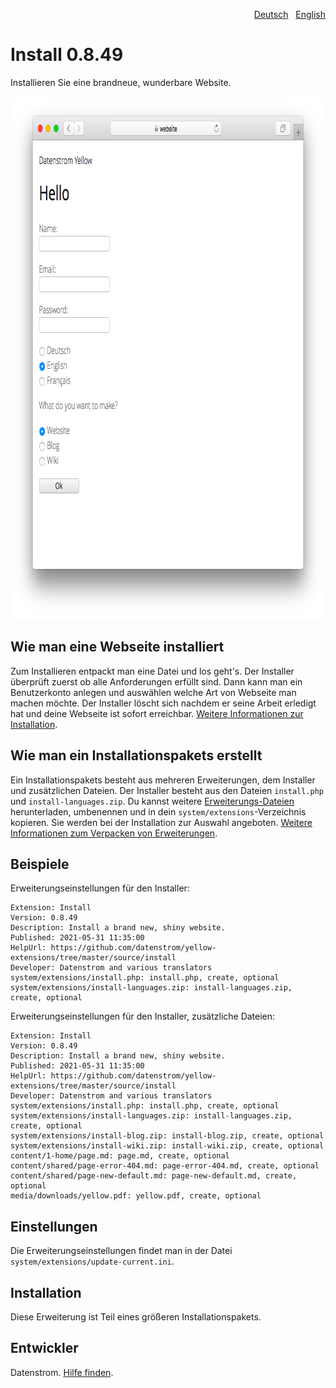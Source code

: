<p align="right"><a href="README-de.md">Deutsch</a> &nbsp; <a href="README.md">English</a></p>

Install 0.8.49
==============
Installieren Sie eine brandneue, wunderbare Website. 

<p align="center"><img src="install-screenshot.png?raw=true" width="795" height="836" alt="Bildschirmfoto"></p>

## Wie man eine Webseite installiert

Zum Installieren entpackt man eine Datei und los geht's. Der Installer überprüft zuerst ob alle Anforderungen erfüllt sind. Dann kann man ein Benutzerkonto anlegen und auswählen welche Art von Webseite man machen möchte. Der Installer löscht sich nachdem er seine Arbeit erledigt hat und deine Webseite ist sofort erreichbar. [Weitere Informationen zur Installation](https://datenstrom.se/de/yellow/help/how-to-get-started).

## Wie man ein Installationspakets erstellt

Ein Installationspakets besteht aus mehreren Erweiterungen, dem Installer und zusätzlichen Dateien. Der Installer besteht aus den Dateien `install.php` und `install-languages.zip`. Du kannst weitere [Erweiterungs-Dateien](https://github.com/datenstrom/yellow-extensions/tree/master/zip) herunterladen, umbenennen und in dein `system/extensions`-Verzeichnis kopieren. Sie werden bei der Installation zur Auswahl angeboten. [Weitere Informationen zum Verpacken von Erweiterungen](https://github.com/datenstrom/yellow-extensions/tree/master/source/publish/README-de.md).

## Beispiele

Erweiterungseinstellungen für den Installer:

~~~
Extension: Install
Version: 0.8.49
Description: Install a brand new, shiny website.
Published: 2021-05-31 11:35:00
HelpUrl: https://github.com/datenstrom/yellow-extensions/tree/master/source/install
Developer: Datenstrom and various translators
system/extensions/install.php: install.php, create, optional
system/extensions/install-languages.zip: install-languages.zip, create, optional
~~~

Erweiterungseinstellungen für den Installer, zusätzliche Dateien:

~~~
Extension: Install
Version: 0.8.49
Description: Install a brand new, shiny website.
Published: 2021-05-31 11:35:00
HelpUrl: https://github.com/datenstrom/yellow-extensions/tree/master/source/install
Developer: Datenstrom and various translators
system/extensions/install.php: install.php, create, optional
system/extensions/install-languages.zip: install-languages.zip, create, optional
system/extensions/install-blog.zip: install-blog.zip, create, optional
system/extensions/install-wiki.zip: install-wiki.zip, create, optional
content/1-home/page.md: page.md, create, optional
content/shared/page-error-404.md: page-error-404.md, create, optional
content/shared/page-new-default.md: page-new-default.md, create, optional
media/downloads/yellow.pdf: yellow.pdf, create, optional
~~~

## Einstellungen

Die Erweiterungseinstellungen findet man in der Datei `system/extensions/update-current.ini`.

## Installation

Diese Erweiterung ist Teil eines größeren Installationspakets.

## Entwickler

Datenstrom. [Hilfe finden](https://datenstrom.se/de/yellow/help/).
